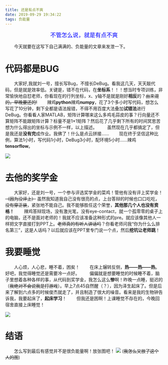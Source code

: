 ```yaml
---
title: 还是有点不爽
date: 2019-09-29 19:34:22
tags: 负能量
---
```

<center><font color=blue size=4>不管怎么说，就是有点不爽</font></center>

<!--more-->

&emsp;&emsp;今天就要在这写下自己满满的、负能量的文章来发泄一下。

# 代码都是BUG

&emsp;&emsp;大家好,我就刘一号，擅长写Bug，不擅长DeBug。看我这几天，天天敲代码，但是就是效率低。关键是，错不在代码，在**坐标系**！！！想当时专项训练，非常愉快地自怼老师，你看现在的行列坐标，x、y轴不是就是刚好**相反**的？~~出来混的，早晚要还的!~~ 
&emsp;&emsp;辣鸡**python**辣鸡**numpy**，花了3个多小时写代码，想怎么写花了10分钟，剩下全都是语法报错，不得不用百度大法叠加**试错法**进行DeBug。你看看人家MATLAB，矩阵计算哪来这么多鸡毛蒜皮的事？行向量还不算矩阵不能跟矩阵计算？标量不是1×1矩阵？然后花了几乎剩下所有的时间冥思苦想为什么得出的坐标与示例不一样，以上描述。
&emsp;&emsp;虽然现在几乎都搞定了，但是我还是**没有完**成作业。我佛了！什么是点云拼接……
&emsp;&emsp;现在终于坚信这种比例，算法1小时，写代码1小时，DeBug3小时，配环境5小时……辣鸡**tensorflow**。

![](1.jpg)

# 去他的奖学金

&emsp;&emsp;大家好，还是刘一号，一个参与评选奖学金的菜鸡！管他有没有评上奖学金！~~（因为没评上）~~ 虽然我知道我自己没有很亮的点，上台答辩的时候也口口吃吃，~~没有穿正装~~，紧张地不能自己。我不能够胜任这个荣誉，**其他那几个人也没有资格！**
&emsp;&emsp;辣鸡答辩现场，没有激光笔，没有eye-contact，就一个孤零零的桌子上的电脑，还不是面对老师的！我就不应该准备这种形式的pre。就应该像其他人一样把文字直接打到PPT上。~~老师真的有听人讲话吗~~？你看老师问我“你为什么么排名第三”，这是人话吗？以后就应该在PPT里专门说一个点，然后**挖坑让老师跳**！

# 我要睡觉

&emsp;&emsp;人心烦，人心悲，睡不着，困矣！
&emsp;&emsp;在床上辗转反侧，**热——热——热**。好吧，我觉得睡觉还是需要冷一点好。
&emsp;&emsp;偏偏就是想要睡觉的时候睡不着，脑子里想着各种各样的事，从代码到奖学金，我怎么这么**惨**啊！昨晚一点睡，挺迟的（~~我绝对不会说我是打游戏~~）。早上7点45自然醒（？），因为泽生起床了。但是后来了解到六点多的时候俊杰就走了，并且制造了很大的噪音。看来是我的生物钟告诉我，我要起床了，**起床学习**！
&emsp;&emsp;但我还是困啊！上课睡觉不存在的，今晚回宿舍直接上床睡觉！ 

![](2.jpg)

# 结语

&emsp;&emsp;怎么写到最后有感觉并不是很负能量啊！放张图吧！
![](铁憨憨.png)
(~~我怎么又放了这个人的图~~)